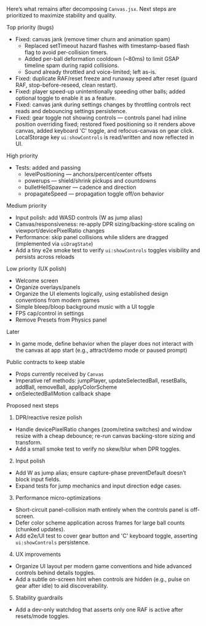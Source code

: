 Here’s what remains after decomposing `Canvas.jsx`. Next steps are prioritized to maximize stability and quality.

Top priority (bugs)

- Fixed: canvas jank (remove timer churn and animation spam)
  - Replaced setTimeout hazard flashes with timestamp-based flash flag to avoid per-collision timers.
  - Added per-ball deformation cooldown (~80ms) to limit GSAP timeline spam during rapid collisions.
  - Sound already throttled and voice-limited; left as-is.
- Fixed: duplicate RAF/reset freeze and runaway speed after reset (guard RAF, stop-before-reseed, clean restart).
- Fixed: player speed-up unintentionally speeding other balls; added optional toggle to enable it as a feature.
- Fixed: canvas jank during settings changes by throttling controls rect reads and debouncing settings persistence.
- Fixed: gear toggle not showing controls — controls panel had inline position overriding fixed; restored fixed positioning so it renders above canvas, added keyboard 'C' toggle, and refocus-canvas on gear click. LocalStorage key `ui:showControls` is read/written and now reflected in UI.

High priority

- Tests: added and passing
  - levelPositioning — anchors/percent/center offsets
  - powerups — shield/shrink pickups and countdowns
  - bulletHellSpawner — cadence and direction
  - propagateSpeed — propagation toggle off/on behavior

Medium priority

- Input polish: add WASD controls (W as jump alias)
- Canvas/responsiveness: re-apply DPR sizing/backing-store scaling on viewport/devicePixelRatio changes
- Performance: skip panel collisions while sliders are dragged (implemented via `uiDragState`)
- Add a tiny e2e smoke test to verify `ui:showControls` toggles visibility and persists across reloads

Low priority (UX polish)

- Welcome screen
- Organize overlays/panels
- Organize the UI elements logically, using established design conventions from modern games
- Simple bleep/bloop background music with a UI toggle
- FPS cap/control in settings
- Remove Presets from Physics panel

Later

- In game mode, define behavior when the player does not interact with the canvas at app start (e.g., attract/demo mode or paused prompt)

Public contracts to keep stable

- Props currently received by `Canvas`
- Imperative ref methods: jumpPlayer, updateSelectedBall, resetBalls, addBall, removeBall, applyColorScheme
- onSelectedBallMotion callback shape

Proposed next steps

1. DPR/reactive resize polish

- Handle devicePixelRatio changes (zoom/retina switches) and window resize with a cheap debounce; re-run canvas backing-store sizing and transform.
- Add a small smoke test to verify no skew/blur when DPR toggles.

2. Input polish

- Add W as jump alias; ensure capture-phase preventDefault doesn’t block input fields.
- Expand tests for jump mechanics and input direction edge cases.

3. Performance micro-optimizations

- Short-circuit panel-collision math entirely when the controls panel is off-screen.
- Defer color scheme application across frames for large ball counts (chunked updates).
- Add e2e/UI test to cover gear button and 'C' keyboard toggle, asserting `ui:showControls` persistence.

4. UX improvements

- Organize UI layout per modern game conventions and hide advanced controls behind details toggles.
- Add a subtle on-screen hint when controls are hidden (e.g., pulse on gear after idle) to aid discoverability.

5. Stability guardrails

- Add a dev-only watchdog that asserts only one RAF is active after resets/mode toggles.
